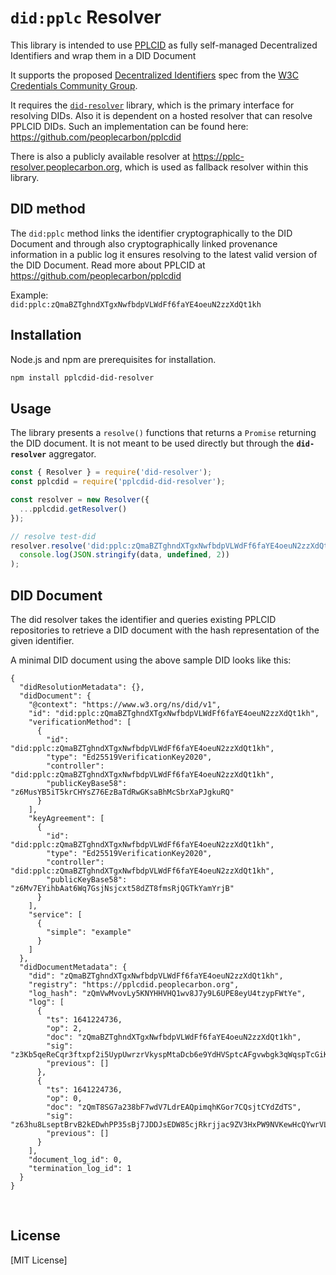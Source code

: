 # `did:pplc` Resolver

This library is intended to use [PPLCID](https://github.com/peoplecarbon/pplcdid) as fully self-managed Decentralized Identifiers and wrap them in a DID Document

It supports the proposed [Decentralized Identifiers](https://w3c.github.io/did-core/#identifier) spec from the [W3C Credentials Community Group](https://w3c-ccg.github.io/).

It requires the [`did-resolver`](https://github.com/decentralized-identity/did-resolver) library, which is the primary interface for resolving DIDs. Also it is dependent on a hosted resolver that can resolve PPLCID DIDs. Such an implementation can be found here: https://github.com/peoplecarbon/pplcdid

There is also a publicly available resolver at https://pplc-resolver.peoplecarbon.org, which is used as fallback resolver within this library.

## DID method

The `did:pplc` method links the identifier cryptographically to the DID Document and through also cryptographically linked provenance information in a public log it ensures resolving to the latest valid version of the DID Document. Read more about PPLCID at https://github.com/peoplecarbon/pplcdid

Example:    
`did:pplc:zQmaBZTghndXTgxNwfbdpVLWdFf6faYE4oeuN2zzXdQt1kh`

## Installation

Node.js and npm are prerequisites for installation.

```bash
npm install pplcdid-did-resolver
```

## Usage

The library presents a `resolve()` functions that returns a `Promise` returning the  DID document. It is not meant to be used directly but through the **`did-resolver`** aggregator.    

```javascript
const { Resolver } = require('did-resolver');
const pplcdid = require('pplcdid-did-resolver');

const resolver = new Resolver({
  ...pplcdid.getResolver()
});

// resolve test-did
resolver.resolve('did:pplc:zQmaBZTghndXTgxNwfbdpVLWdFf6faYE4oeuN2zzXdQt1kh').then(data =>
  console.log(JSON.stringify(data, undefined, 2))
);
```

## DID Document

The did resolver takes the identifier and queries existing PPLCID repositories to retrieve a DID document with the hash representation of the given identifier.

A minimal DID document using the above sample DID looks like this:

```
{
  "didResolutionMetadata": {},
  "didDocument": {
    "@context": "https://www.w3.org/ns/did/v1",
    "id": "did:pplc:zQmaBZTghndXTgxNwfbdpVLWdFf6faYE4oeuN2zzXdQt1kh",
    "verificationMethod": [
      {
        "id": "did:pplc:zQmaBZTghndXTgxNwfbdpVLWdFf6faYE4oeuN2zzXdQt1kh",
        "type": "Ed25519VerificationKey2020",
        "controller": "did:pplc:zQmaBZTghndXTgxNwfbdpVLWdFf6faYE4oeuN2zzXdQt1kh",
        "publicKeyBase58": "z6MusYB5iT5krCHYsZ76EzBaTdRwGKsaBhMcSbrXaPJgkuRQ"
      }
    ],
    "keyAgreement": [
      {
        "id": "did:pplc:zQmaBZTghndXTgxNwfbdpVLWdFf6faYE4oeuN2zzXdQt1kh",
        "type": "Ed25519VerificationKey2020",
        "controller": "did:pplc:zQmaBZTghndXTgxNwfbdpVLWdFf6faYE4oeuN2zzXdQt1kh",
        "publicKeyBase58": "z6Mv7EYihbAat6Wq7GsjNsjcxt58dZT8fmsRjQGTkYamYrjB"
      }
    ],
    "service": [
      {
        "simple": "example"
      }
    ]
  },
  "didDocumentMetadata": {
    "did": "zQmaBZTghndXTgxNwfbdpVLWdFf6faYE4oeuN2zzXdQt1kh",
    "registry": "https://pplcdid.peoplecarbon.org",
    "log_hash": "zQmVwMvovLy5KNYHHVHQ1wv8J7y9L6UPE8eyU4tzypFWtYe",
    "log": [
      {
        "ts": 1641224736,
        "op": 2,
        "doc": "zQmaBZTghndXTgxNwfbdpVLWdFf6faYE4oeuN2zzXdQt1kh",
        "sig": "z3Kb5qeReCqr3ftxpf2i5UypUwrzrVkyspMtaDcb6e9YdHVSptcAFgvwbgk3qWqspTcGiKDYKXZZh8g6XyM2WPmNp",
        "previous": []
      },
      {
        "ts": 1641224736,
        "op": 0,
        "doc": "zQmT8SG7a238bF7wdV7LdrEAQpimqhKGor7CQsjtCYdZdTS",
        "sig": "z63hu8LseptBrvB2kEDwhPP35sBj7JDDJsEDW85cjRkrjjac9ZV3HxPW9NVKewHcQYwrVLVsnDCcm1RjbEARE5rJU",
        "previous": []
      }
    ],
    "document_log_id": 0,
    "termination_log_id": 1
  }
}
```

&nbsp;    

## License

[MIT License]
